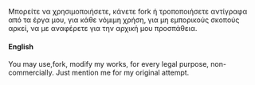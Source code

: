 Μπορείτε να χρησιμοποιήσετε, κάνετε fork ή τροποποιήσετε αντίγραφα από τα έργα μου, για κάθε νόμιμη χρήση, για μη εμπορικούς σκοπούς αρκεί, να με αναφέρετε για την αρχική μου προσπάθεια.
#### English
You may use,fork, modify my works, for every legal purpose, non-commercially. Just mention me for my original attempt.
